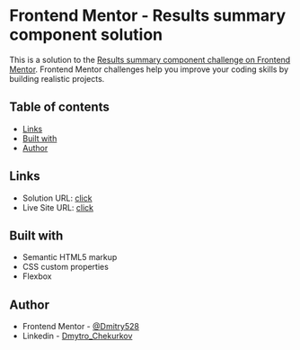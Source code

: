 # Frontend Mentor - Results summary component solution

This is a solution to the [Results summary component challenge on Frontend Mentor](https://www.frontendmentor.io/challenges/results-summary-component-CE_K6s0maV). Frontend Mentor challenges help you improve your coding skills by building realistic projects.  

## Table of contents

- [Links](#links)
- [Built with](#built-with)
- [Author](#author)

## Links

- Solution URL: [click](https://www.frontendmentor.io/solutions/result-summary-component-solution-html-css-9zzL6EClzx)
- Live Site URL: [click](https://dmitry528.github.io/Frontend-Mentor_result-summary-component/)

## Built with

- Semantic HTML5 markup
- CSS custom properties
- Flexbox

## Author

- Frontend Mentor - [@Dmitry528](https://www.frontendmentor.io/profile/Dmitry528)
- Linkedin - [Dmytro_Chekurkov](https://www.linkedin.com/in/dmytro-chekurkov-44ba82183/)